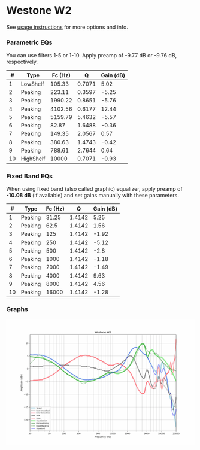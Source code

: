 # Westone W2
See [usage instructions](https://github.com/jaakkopasanen/AutoEq#usage) for more options and info.

### Parametric EQs
You can use filters 1-5 or 1-10. Apply preamp of -9.77 dB or -9.76 dB, respectively.

|   # | Type      |   Fc (Hz) |      Q |   Gain (dB) |
|-----|-----------|-----------|--------|-------------|
|   1 | LowShelf  |    105.33 | 0.7071 |        5.02 |
|   2 | Peaking   |    223.11 | 0.3597 |       -5.25 |
|   3 | Peaking   |   1990.22 | 0.8651 |       -5.76 |
|   4 | Peaking   |   4102.56 | 0.6177 |       12.44 |
|   5 | Peaking   |   5159.79 | 5.4632 |       -5.57 |
|   6 | Peaking   |     82.87 | 1.6488 |       -0.36 |
|   7 | Peaking   |    149.35 | 2.0567 |        0.57 |
|   8 | Peaking   |    380.63 | 1.4743 |       -0.42 |
|   9 | Peaking   |    788.61 | 2.7644 |        0.64 |
|  10 | HighShelf |  10000    | 0.7071 |       -0.93 |

### Fixed Band EQs
When using fixed band (also called graphic) equalizer, apply preamp of **-10.08 dB** (if available) and set gains manually with these parameters.

|   # | Type    |   Fc (Hz) |      Q |   Gain (dB) |
|-----|---------|-----------|--------|-------------|
|   1 | Peaking |     31.25 | 1.4142 |        5.25 |
|   2 | Peaking |     62.5  | 1.4142 |        1.56 |
|   3 | Peaking |    125    | 1.4142 |       -1.92 |
|   4 | Peaking |    250    | 1.4142 |       -5.12 |
|   5 | Peaking |    500    | 1.4142 |       -2.8  |
|   6 | Peaking |   1000    | 1.4142 |       -1.18 |
|   7 | Peaking |   2000    | 1.4142 |       -1.49 |
|   8 | Peaking |   4000    | 1.4142 |        9.63 |
|   9 | Peaking |   8000    | 1.4142 |        4.56 |
|  10 | Peaking |  16000    | 1.4142 |       -1.28 |

### Graphs
![](./Westone%20W2.png)
